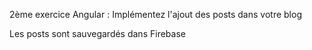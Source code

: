 2ème exercice Angular :
Implémentez l'ajout des posts dans votre blog

Les posts sont sauvegardés dans Firebase
